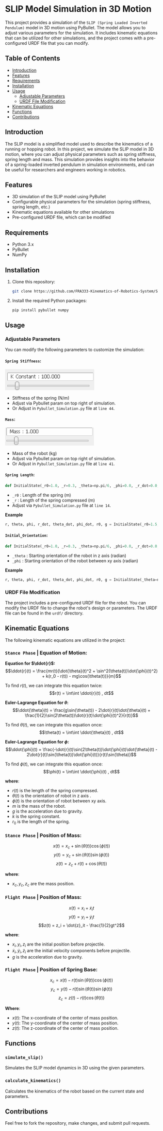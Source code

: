 # SLIP Model Simulation in 3D Motion

This project provides a simulation of the `SLIP (Spring Loaded Inverted Pendulum)` model in 3D motion using PyBullet. The model allows you to adjust various parameters for the simulation. It includes kinematic equations that can be utilized for other simulations, and the project comes with a pre-configured URDF file that you can modify.

## Table of Contents

- [Introduction](#introduction)
- [Features](#features)
- [Requirements](#requirements)
- [Installation](#installation)
- [Usage](#usage)
  - [Adjustable Parameters](#adjustable-parameters)
  - [URDF File Modification](#urdf-file-modification)
- [Kinematic Equations](#kinematic-equations)
- [Functions](#functions)
- [Contributions](#contributions)

## Introduction

The SLIP model is a simplified model used to describe the kinematics of a running or hopping robot. In this project, we simulate the SLIP model in 3D motion, where you can adjust physical parameters such as spring stiffness, spring length and mass. This simulation provides insights into the behavior of a spring-loaded inverted pendulum in simulation environments, and can be useful for researchers and engineers working in robotics.

## Features

- 3D simulation of the SLIP model using PyBullet
- Configurable physical parameters for the simulation (spring stiffness, spring length, etc.)
- Kinematic equations available for other simulations
- Pre-configured URDF file, which can be modified

## Requirements

- Python 3.x
- PyBullet
- NumPy

## Installation

1. Clone this repository:
   ```bash
   git clone https://github.com/FRA333-Kinematics-of-Robotics-System/SLIP-Model-Simulation.git
   ```
2. Install the required Python packages:
   ```bash
   pip install pybullet numpy
   ```

## Usage

### Adjustable Parameters

You can modify the following parameters to customize the simulation:

#### `Spring Stiffness`:
![K_Constant](.image/K_Constant.png)
- Stiffness of the spring (N/m)
- Adjust via Pybullet param on top right of simulation.
- Or Adjust in `Pybullet_Simulation.py` file at `line 44`.

#### `Mass`:
![Mass](.image/Mass.png)
- Mass of the robot (kg)
- Adjust via Pybullet param on top right of simulation.
- Or Adjust in `Pybullet_Simulation.py` file at `line 41`.

#### `Spring Length`: 

```py
def InitialState(_r0=1.0, _r=0.3, _theta=np.pi/6, _phi=0.0, _r_dot=0.0, _theta_dot=0.0, _phi_dot=0.0, _g=-9.81):
```

- `_r0` : Length of the spring (m)
- `_r` : Length of the spring compressed (m)
- Adjust via `Pybullet_Simulation.py` file at `line 14`.

**Example**

```py
r, theta, phi, r_dot, theta_dot, phi_dot, r0, g = InitialState(_r0=1.5, _r=0.7)
```

#### `Initial_Orientation`:

```py
def InitialState(_r0=1.0, _r=0.3, _theta=np.pi/6, _phi=0.0, _r_dot=0.0, _theta_dot=0.0, _phi_dot=0.0, _g=-9.81):
```

- `_theta` : Starting orientation of the robot in z axis (radian)
- `_phi` : Starting orientation of the robot between xy axis (radian)

**Example**

```py
r, theta, phi, r_dot, theta_dot, phi_dot, r0, g = InitialState(_theta=np.pi/7, _phi=np.pi/6)
```

### URDF File Modification

The project includes a pre-configured URDF file for the robot. You can modify the URDF file to change the robot's design or parameters. The URDF file can be found in the `urdf/` directory.

## Kinematic Equations

The following kinematic equations are utilized in the project:

### **`Stance Phase` | Equation of Motion**: 

**Equation for $\ddot{r}$:**
$$\ddot{r}(t) = \frac{mr(t)(\dot{\theta}(t)^2 + \sin^2(\theta(t))\dot{\phi}(t)^2) + k(r_0 - r(t)) - mg\cos(\theta(t))}{m}$$

To find $r(t)$, we can integrate this equation twice:
$$r(t) = \int\int \ddot{r}(t) , dt$$

**Euler-Lagrange Equation for $\theta$:**
$$\ddot{\theta}(t) = \frac{g\sin(\theta(t)) - 2\dot{r}(t)\dot{\theta}(t) + \frac{1}{2}\sin(2\theta(t))\dot{r}(t)\dot{\phi}(t)^2}{r(t)}$$

To find $\theta(t)$, we can integrate this equation once:
$$\theta(t) = \int\int \ddot{\theta}(t) , dt$$

**Euler-Lagrange Equation for $\phi$:**
$$\ddot{\phi}(t) = \frac{-\dot{r}(t)\sin(2\theta(t))\dot{\phi}(t)\dot{\theta}(t) - 2\dot{r}(t)\sin(\theta(t))\dot{\phi}(t)}{r(t)\sin(\theta)}$$

To find $\phi(t)$, we can integrate this equation once:
$$\phi(t) = \int\int \ddot{\phi}(t) , dt$$

**where**:
- $r(t)$ is the length of the spring compressed.
- $\theta(t)$ is the orientation of robot in z axis .
- $\phi(t)$ is the orientation of robot between xy axis.
- $m$ is the mass of the robot.
- $g$ is the acceleration due to gravity.
- $k$ is the spring constant.
- $r_0$ is the length of the spring.

### **`Stance Phase` | Position of Mass**: 

$$x(t) = x_c + \sin(\theta(t))\cos(\phi(t))$$
$$y(t) = y_c + \sin(\theta(t))\sin(\phi(t))$$
$$z(t) = z_c + r(t) + \cos(\theta(t))$$

**where**:

- $x_c, y_c, z_c$ are the mass position.

### **`Flight Phase` | Position of Mass**:

$$x(t) = x_i + \dot{x}_it$$
$$y(t) = y_i + \dot{y}_it$$
$$z(t) = z_i + \dot{z}_it - \frac{1}{2}gt^2$$

**where**:
- $x_i, y_i, z_i$ are the initial position before projectile.
- $\dot{x}_i, \dot{y}_i, \dot{z}_i$ are the initial velocity components before projectile.
- $g$ is the acceleration due to gravity.

### **`Flight Phase` | Position of Spring Base**:

$$x_c = x(t) - r(t)\sin(\theta(t))\cos(\phi(t))$$
$$y_c = y(t) - r(t)\sin(\theta(t))\sin(\phi(t))$$
$$z_c = z(t) - r(t)\cos(\theta(t))$$

**Where**:

- $x(t)$: The x-coordinate of the center of mass position.
- $y(t)$: The y-coordinate of the center of mass position.
- $z(t)$: The z-coordinate of the center of mass position.

## Functions

### `simulate_slip()`

Simulates the SLIP model dynamics in 3D using the given parameters.

### `calculate_kinematics()`

Calculates the kinematics of the robot based on the current state and parameters.

## Contributions

Feel free to fork the repository, make changes, and submit pull requests.